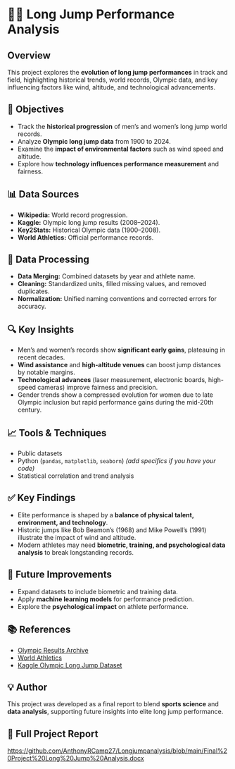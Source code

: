 # 🏃‍♂️ Long Jump Performance Analysis

## Overview
This project explores the **evolution of long jump performances** in track and field, highlighting historical trends, world records, Olympic data, and key influencing factors like wind, altitude, and technological advancements.

## 📌 Objectives
- Track the **historical progression** of men’s and women’s long jump world records.
- Analyze **Olympic long jump data** from 1900 to 2024.
- Examine the **impact of environmental factors** such as wind speed and altitude.
- Explore how **technology influences performance measurement** and fairness.

## 📊 Data Sources
- **Wikipedia:** World record progression.
- **Kaggle:** Olympic long jump results (2008–2024).
- **Key2Stats:** Historical Olympic data (1900–2008).
- **World Athletics:** Official performance records.

## 🧹 Data Processing
- **Data Merging:** Combined datasets by year and athlete name.
- **Cleaning:** Standardized units, filled missing values, and removed duplicates.
- **Normalization:** Unified naming conventions and corrected errors for accuracy.

## 🔍 Key Insights
- Men’s and women’s records show **significant early gains**, plateauing in recent decades.
- **Wind assistance** and **high-altitude venues** can boost jump distances by notable margins.
- **Technological advances** (laser measurement, electronic boards, high-speed cameras) improve fairness and precision.
- Gender trends show a compressed evolution for women due to late Olympic inclusion but rapid performance gains during the mid-20th century.

## 📈 Tools & Techniques
- Public datasets
- Python (`pandas`, `matplotlib`, `seaborn`) *(add specifics if you have your code)*
- Statistical correlation and trend analysis

## ✅ Key Findings
- Elite performance is shaped by a **balance of physical talent, environment, and technology**.
- Historic jumps like Bob Beamon’s (1968) and Mike Powell’s (1991) illustrate the impact of wind and altitude.
- Modern athletes may need **biometric, training, and psychological data analysis** to break longstanding records.

## 🚀 Future Improvements
- Expand datasets to include biometric and training data.
- Apply **machine learning models** for performance prediction.
- Explore the **psychological impact** on athlete performance.

## 📚 References
- [Olympic Results Archive](https://olympics.com/en/olympic-games/)
- [World Athletics](https://www.worldathletics.org/records/)
- [Kaggle Olympic Long Jump Dataset](https://www.kaggle.com/)

## 💡 Author
This project was developed as a final report to blend **sports science** and **data analysis**, supporting future insights into elite long jump performance.

## 📄 Full Project Report
https://github.com/AnthonyRCamp27/Longjumpanalysis/blob/main/Final%20Project%20Long%20Jump%20Analysis.docx
